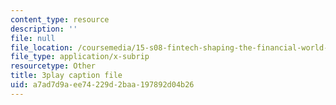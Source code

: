 ```yaml
---
content_type: resource
description: ''
file: null
file_location: /coursemedia/15-s08-fintech-shaping-the-financial-world-spring-2020/a7ad7d9aee74229d2baa197892d04b26_uHUA6M1OEwk.srt
file_type: application/x-subrip
resourcetype: Other
title: 3play caption file
uid: a7ad7d9a-ee74-229d-2baa-197892d04b26
---
```

